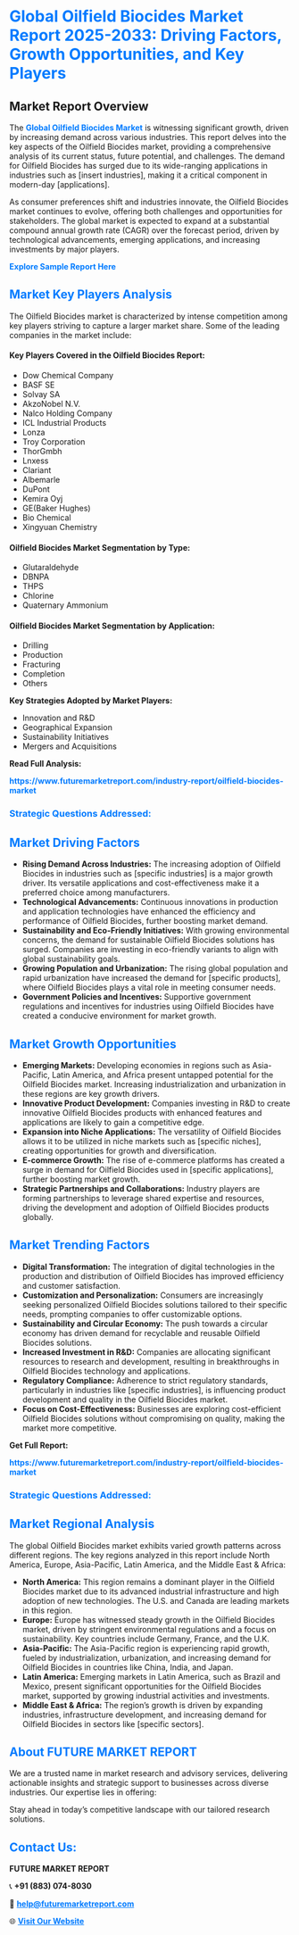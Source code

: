 <h1 style="color: #007BFF;">Global Oilfield Biocides Market Report 2025-2033: Driving Factors, Growth Opportunities, and Key Players</h1>

<section id="overview">
<h2>Market Report Overview</h2>
<p>The <a href="https://www.futuremarketreport.com/industry-report/oilfield-biocides-market" style="color: #007BFF; text-decoration: none;"><strong>Global Oilfield Biocides Market</strong></a> is witnessing significant growth, driven by increasing demand across various industries. This report delves into the key aspects of the Oilfield Biocides market, providing a comprehensive analysis of its current status, future potential, and challenges. The demand for Oilfield Biocides has surged due to its wide-ranging applications in industries such as [insert industries], making it a critical component in modern-day [applications].</p>
<p>As consumer preferences shift and industries innovate, the Oilfield Biocides market continues to evolve, offering both challenges and opportunities for stakeholders. The global market is expected to expand at a substantial compound annual growth rate (CAGR) over the forecast period, driven by technological advancements, emerging applications, and increasing investments by major players.</p>
</section>

<section id="overview">
<p><a href="https://www.futuremarketreport.com/request-sample/reportId=58217" style="color: #007BFF; text-decoration: none;"><strong>Explore Sample Report Here</strong></a></p>
</section>

<section id="key-players">
<h2 style="color: #007BFF;">Market Key Players Analysis</h2>
<p>The Oilfield Biocides market is characterized by intense competition among key players striving to capture a larger market share. Some of the leading companies in the market include:</p>
<h4>Key Players Covered in the Oilfield Biocides Report:</h4>
<ul><li>Dow Chemical Company</li><li>BASF SE</li><li>Solvay SA</li><li>AkzoNobel N.V.</li><li>Nalco Holding Company</li><li>ICL Industrial Products</li><li>Lonza</li><li>Troy Corporation</li><li>ThorGmbh</li><li>Lnxess</li><li>Clariant</li><li>Albemarle</li><li>DuPont</li><li>Kemira Oyj</li><li>GE(Baker Hughes)</li><li>Bio Chemical</li><li>Xingyuan Chemistry</li></ul>
<h4>Oilfield Biocides Market Segmentation by Type:</h4>
<ul><li>Glutaraldehyde</li><li>DBNPA</li><li>THPS</li><li>Chlorine</li><li>Quaternary Ammonium</li></ul>

<h4>Oilfield Biocides Market Segmentation by Application:</h4>
<ul><li>Drilling</li><li>Production</li><li>Fracturing</li><li>Completion</li><li>Others</li></ul>
<p><strong>Key Strategies Adopted by Market Players:</strong></p>
<ul>
<li>Innovation and R&D</li>
<li>Geographical Expansion</li>
<li>Sustainability Initiatives</li>
<li>Mergers and Acquisitions</li>
</ul>
</section>

<section>
<p><strong>Read Full Analysis: </strong></p><a href="https://www.futuremarketreport.com/industry-report/oilfield-biocides-market" style="color: #007BFF; text-decoration: none;"><strong>https://www.futuremarketreport.com/industry-report/oilfield-biocides-market</strong></a>
<h3 style="color: #007BFF;">Strategic Questions Addressed:</h3>
</section>

<section id="driving-factors">
<h2 style="color: #007BFF;">Market Driving Factors</h2>
<ul>
<li><strong>Rising Demand Across Industries:</strong> The increasing adoption of Oilfield Biocides in industries such as [specific industries] is a major growth driver. Its versatile applications and cost-effectiveness make it a preferred choice among manufacturers.</li>
<li><strong>Technological Advancements:</strong> Continuous innovations in production and application technologies have enhanced the efficiency and performance of Oilfield Biocides, further boosting market demand.</li>
<li><strong>Sustainability and Eco-Friendly Initiatives:</strong> With growing environmental concerns, the demand for sustainable Oilfield Biocides solutions has surged. Companies are investing in eco-friendly variants to align with global sustainability goals.</li>
<li><strong>Growing Population and Urbanization:</strong> The rising global population and rapid urbanization have increased the demand for [specific products], where Oilfield Biocides plays a vital role in meeting consumer needs.</li>
<li><strong>Government Policies and Incentives:</strong> Supportive government regulations and incentives for industries using Oilfield Biocides have created a conducive environment for market growth.</li>
</ul>
</section>

<section id="growth-opportunities">
<h2 style="color: #007BFF;">Market Growth Opportunities</h2>
<ul>
<li><strong>Emerging Markets:</strong> Developing economies in regions such as Asia-Pacific, Latin America, and Africa present untapped potential for the Oilfield Biocides market. Increasing industrialization and urbanization in these regions are key growth drivers.</li>
<li><strong>Innovative Product Development:</strong> Companies investing in R&D to create innovative Oilfield Biocides products with enhanced features and applications are likely to gain a competitive edge.</li>
<li><strong>Expansion into Niche Applications:</strong> The versatility of Oilfield Biocides allows it to be utilized in niche markets such as [specific niches], creating opportunities for growth and diversification.</li>
<li><strong>E-commerce Growth:</strong> The rise of e-commerce platforms has created a surge in demand for Oilfield Biocides used in [specific applications], further boosting market growth.</li>
<li><strong>Strategic Partnerships and Collaborations:</strong> Industry players are forming partnerships to leverage shared expertise and resources, driving the development and adoption of Oilfield Biocides products globally.</li>
</ul>
</section>

<section id="trending-factors">
<h2 style="color: #007BFF;">Market Trending Factors</h2>
<ul>
<li><strong>Digital Transformation:</strong> The integration of digital technologies in the production and distribution of Oilfield Biocides has improved efficiency and customer satisfaction.</li>
<li><strong>Customization and Personalization:</strong> Consumers are increasingly seeking personalized Oilfield Biocides solutions tailored to their specific needs, prompting companies to offer customizable options.</li>
<li><strong>Sustainability and Circular Economy:</strong> The push towards a circular economy has driven demand for recyclable and reusable Oilfield Biocides solutions.</li>
<li><strong>Increased Investment in R&D:</strong> Companies are allocating significant resources to research and development, resulting in breakthroughs in Oilfield Biocides technology and applications.</li>
<li><strong>Regulatory Compliance:</strong> Adherence to strict regulatory standards, particularly in industries like [specific industries], is influencing product development and quality in the Oilfield Biocides market.</li>
<li><strong>Focus on Cost-Effectiveness:</strong> Businesses are exploring cost-efficient Oilfield Biocides solutions without compromising on quality, making the market more competitive.</li>
</ul>
</section>

<section>
<p><strong>Get Full Report: </strong></p><a href="https://www.futuremarketreport.com/industry-report/oilfield-biocides-market" style="color: #007BFF; text-decoration: none;"><strong>https://www.futuremarketreport.com/industry-report/oilfield-biocides-market</strong></a>
<h3 style="color: #007BFF;">Strategic Questions Addressed:</h3>
</section>


<section id="regional-analysis">
<h2 style="color: #007BFF;">Market Regional Analysis</h2>
<p>The global Oilfield Biocides market exhibits varied growth patterns across different regions. The key regions analyzed in this report include North America, Europe, Asia-Pacific, Latin America, and the Middle East & Africa:</p>
<ul>
<li><strong>North America:</strong> This region remains a dominant player in the Oilfield Biocides market due to its advanced industrial infrastructure and high adoption of new technologies. The U.S. and Canada are leading markets in this region.</li>
<li><strong>Europe:</strong> Europe has witnessed steady growth in the Oilfield Biocides market, driven by stringent environmental regulations and a focus on sustainability. Key countries include Germany, France, and the U.K.</li>
<li><strong>Asia-Pacific:</strong> The Asia-Pacific region is experiencing rapid growth, fueled by industrialization, urbanization, and increasing demand for Oilfield Biocides in countries like China, India, and Japan.</li>
<li><strong>Latin America:</strong> Emerging markets in Latin America, such as Brazil and Mexico, present significant opportunities for the Oilfield Biocides market, supported by growing industrial activities and investments.</li>
<li><strong>Middle East & Africa:</strong> The region’s growth is driven by expanding industries, infrastructure development, and increasing demand for Oilfield Biocides in sectors like [specific sectors].</li>
</ul>
</section>

<footer>
<h2 style="color: #007BFF;">About FUTURE MARKET REPORT</h2>
<p>We are a trusted name in market research and advisory services, delivering actionable insights and strategic support to businesses across diverse industries. Our expertise lies in offering:</p>

<p>Stay ahead in today’s competitive landscape with our tailored research solutions.</p>

<h2 style="color: #007BFF;">Contact Us:</h2>
<p><strong>FUTURE MARKET REPORT</strong></p>
<p>📞 <strong>+91 (883) 074-8030</strong></p>
<p>📧 <strong><a href="mailto:help@futuremarketreport.com" style="color: #007BFF;">help@futuremarketreport.com</a></strong></p>
<p>🌐 <strong><a href="https://www.futuremarketreport.com/" style="color: #007BFF;">Visit Our Website</a></strong></p>
</footer>